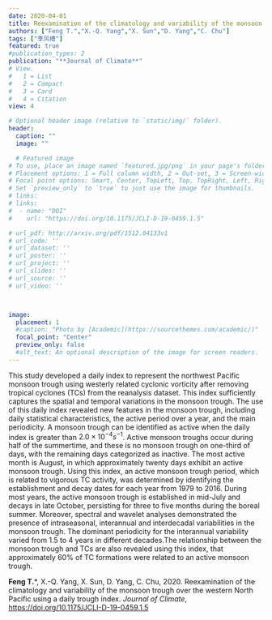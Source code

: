 ```yaml
---
date: 2020-04-01
title: Reexamination of the climatology and variability of the monsoon trough over the western North Pacific using a daily index (Accepted)
authors: ["Feng T.","X.-Q. Yang","X. Sun","D. Yang","C. Chu"]
tags: ["季风槽"]
featured: true
#publication_types: 2
publication: "**Journal of Climate**"
# View.
#   1 = List
#   2 = Compact
#   3 = Card
#   4 = Citation
view: 4

# Optional header image (relative to `static/img/` folder).
header:
  caption: ""
  image: ""

  # Featured image
# To use, place an image named `featured.jpg/png` in your page's folder.
# Placement options: 1 = Full column width, 2 = Out-set, 3 = Screen-width
# Focal point options: Smart, Center, TopLeft, Top, TopRight, Left, Right, BottomLeft, Bottom, BottomRight
# Set `preview_only` to `true` to just use the image for thumbnails.
# links:
# links:
#  - name: "DOI"
#    url: "https://doi.org/10.1175/JCLI-D-19-0459.1.5"

# url_pdf: http://arxiv.org/pdf/1512.04133v1
# url_code: ''
# url_dataset: ''
# url_poster: ''
# url_project: ''
# url_slides: ''
# url_source: ''
# url_video: ''



image:
  placement: 1
  #caption: "Photo by [Academic](https://sourcethemes.com/academic/)"
  focal_point: "Center"
  preview_only: false
  #alt_text: An optional description of the image for screen readers.
---
```


This study developed a daily index to represent the northwest Pacific monsoon trough using westerly related cyclonic vorticity after removing tropical cyclones (TCs) from the reanalysis dataset. This index sufficiently captures the spatial and temporal variations in the monsoon trough. The use of this daily index revealed new features in the monsoon trough, including daily statistical characteristics, the active period over a year, and the main periodicity. A monsoon trough can be identified as active when the daily index is greater than $2.0×10^{-4} s^{-1}$. Active monsoon troughs occur during half of the summertime, and these is no monsoon trough on one-third of days, with the remaining days categorized as inactive. The most active month is August, in which approximately twenty days exhibit an active monsoon trough. Using this index, an active monsoon trough period, which is related to vigorous TC activity, was determined by identifying the establishment and decay dates for each year from 1979 to 2016. During most years, the active monsoon trough is established in mid-July and decays in late October, persisting for three to five months during the boreal summer. Moreover, spectral and wavelet analyses demonstrated the presence of intraseasonal, interannual and interdecadal variabilities in the monsoon trough. The dominant periodicity for the interannual variability varied from 1.5 to 4 years in different decades.The relationship between the monsoon trough and TCs are also revealed using this index, that approximately 60% of TC formations were related to an active monsoon trough.

**Feng T.**\*, X.-Q. Yang, X. Sun, D. Yang, C. Chu, 2020. Reexamination of the climatology and variability of the monsoon trough over the western North Pacific using a daily trough index.  *Journal of Climate*, https://doi.org/10.1175/JCLI-D-19-0459.1.5


